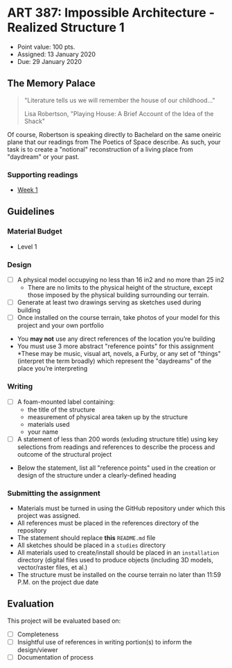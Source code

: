 # ART 387: Impossible Architecture - Realized Structure 1

* Point value: 100 pts.
* Assigned: 13 January 2020
* Due: 29 January 2020

## The Memory Palace

> "Literature tells us we will remember the house of our childhood..."
>
> Lisa Robertson, "Playing House: A Brief Account of the Idea of the Shack"

Of course, Robertson is speaking directly to Bachelard on the same oneiric plane that our readings from The Poetics of Space describe. As such, your task is to create a "notional" reconstruction of a living place from "daydream" or your past.

### Supporting readings

* [Week 1](https://github.com/allegheny-college-art-387-spring-2020/course-materials/tree/master/Readings/Week%201)

## Guidelines

### Material Budget

* Level 1

### Design

- [ ] A physical model occupying no less than 16 in2 and no more than 25 in2
    * There are no limits to the physical height of the structure, except those imposed by the physical building surrounding our terrain.
- [ ] Generate at least two drawings serving as sketches used during building
- [ ] Once installed on the course terrain, take photos of your model for this project and your own portfolio
* You **may not** use any direct references of the location you’re building
* You must use 3 more abstract "reference points" for this assignment
    *These may be music, visual art, novels, a Furby, or any set of "things" (interpret the term broadly) which represent the "daydreams" of the place you’re interpreting

### Writing

- [ ] A foam-mounted label containing:
    * the title of the structure
    * measurement of physical area taken up by the structure
    * materials used
    * your name
- [ ] A statement of less than 200 words (exluding structure title) using key selections from readings and references to describe the process and outcome of the structural project
* Below the statement, list all "reference points" used in the creation or design of the structure under a clearly-defined heading


### Submitting the assignment

* Materials must be turned in using the GitHub repository under which this project was assigned.
* All references must be placed in the references directory of the repository
* The statement should replace **this** `README.md` file
* All sketches should be placed in a `studies` directory
* All materials used to create/install should be placed in an `installation` directory (digital files used to produce objects (including 3D models, vector/raster files, et al.)
* The structure must be installed on the course terrain no later than 11:59 P.M. on the project due date

## Evaluation

This project will be evaluated based on:

- [ ] Completeness
- [ ] Insightful use of references in writing portion(s) to inform the design/viewer
- [ ] Documentation of process
